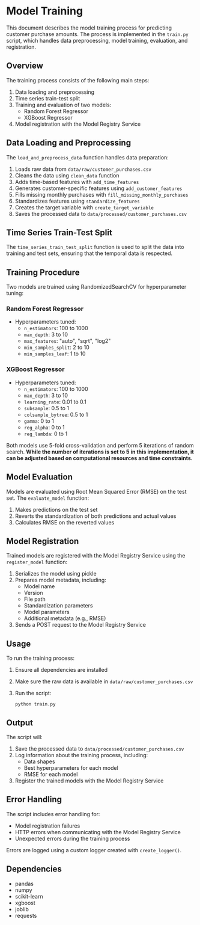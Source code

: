 # Model Training

This document describes the model training process for predicting customer purchase amounts. The process is implemented in the `train.py` script, which handles data preprocessing, model training, evaluation, and registration.

## Overview

The training process consists of the following main steps:

1. Data loading and preprocessing
2. Time series train-test split
3. Training and evaluation of two models:
   - Random Forest Regressor
   - XGBoost Regressor
4. Model registration with the Model Registry Service

## Data Loading and Preprocessing

The `load_and_preprocess_data` function handles data preparation:

1. Loads raw data from `data/raw/customer_purchases.csv`
2. Cleans the data using `clean_data` function
3. Adds time-based features with `add_time_features`
4. Generates customer-specific features using `add_customer_features`
5. Fills missing monthly purchases with `fill_missing_monthly_purchases`
6. Standardizes features using `standardize_features`
7. Creates the target variable with `create_target_variable`
8. Saves the processed data to `data/processed/customer_purchases.csv`

## Time Series Train-Test Split

The `time_series_train_test_split` function is used to split the data into training and test sets, ensuring that the temporal data is respected.

## Training Procedure

Two models are trained using RandomizedSearchCV for hyperparameter tuning:

### Random Forest Regressor

- Hyperparameters tuned:
  - `n_estimators`: 100 to 1000
  - `max_depth`: 3 to 10
  - `max_features`: "auto", "sqrt", "log2"
  - `min_samples_split`: 2 to 10
  - `min_samples_leaf`: 1 to 10

### XGBoost Regressor

- Hyperparameters tuned:
  - `n_estimators`: 100 to 1000
  - `max_depth`: 3 to 10
  - `learning_rate`: 0.01 to 0.1
  - `subsample`: 0.5 to 1
  - `colsample_bytree`: 0.5 to 1
  - `gamma`: 0 to 1
  - `reg_alpha`: 0 to 1
  - `reg_lambda`: 0 to 1

Both models use 5-fold cross-validation and perform 5 iterations of random search. **While the number of iterations is set to 5 in this implementation, it can be adjusted based on computational resources and time constraints.**

## Model Evaluation

Models are evaluated using Root Mean Squared Error (RMSE) on the test set. The `evaluate_model` function:

1. Makes predictions on the test set
2. Reverts the standardization of both predictions and actual values
3. Calculates RMSE on the reverted values

## Model Registration

Trained models are registered with the Model Registry Service using the `register_model` function:

1. Serializes the model using pickle
2. Prepares model metadata, including:
   - Model name
   - Version
   - File path
   - Standardization parameters
   - Model parameters
   - Additional metadata (e.g., RMSE)
3. Sends a POST request to the Model Registry Service

## Usage

To run the training process:

1. Ensure all dependencies are installed
2. Make sure the raw data is available in `data/raw/customer_purchases.csv`
3. Run the script:

   ```
   python train.py
   ```

## Output

The script will:

1. Save the processed data to `data/processed/customer_purchases.csv`
2. Log information about the training process, including:
   - Data shapes
   - Best hyperparameters for each model
   - RMSE for each model
3. Register the trained models with the Model Registry Service

## Error Handling

The script includes error handling for:

- Model registration failures
- HTTP errors when communicating with the Model Registry Service
- Unexpected errors during the training process

Errors are logged using a custom logger created with `create_logger()`.

## Dependencies

- pandas
- numpy
- scikit-learn
- xgboost
- joblib
- requests
